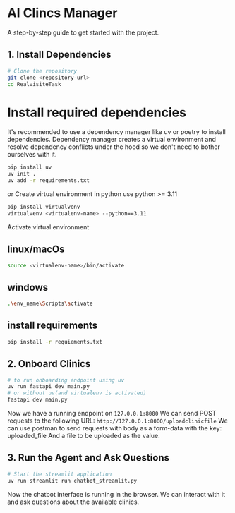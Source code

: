 # AI Clincs Manager

A step-by-step guide to get started with the project.

## 1. Install Dependencies

```bash
# Clone the repository
git clone <repository-url>
cd RealvisiteTask
```
# Install required dependencies
It's recommended to use a dependency manager like uv or poetry to install dependencies.
Dependency manager creates a virtual environment and resolve dependency conflicts under the hood
so we don't need to bother ourselves with it. 
```bash
pip install uv
uv init .
uv add -r requirements.txt
```
or 
Create virtual environment in python use python >= 3.11
```bash
pip install virtualvenv
virtualvenv <virtualenv-name> --python==3.11
```
Activate virtual environment
## linux/macOs
```bash
source <virtualenv-name>/bin/activate
```
## windows
```bash
.\env_name\Scripts\activate
```
## install requirements
```bash
pip install -r requiements.txt
```

## 2. Onboard Clinics
```bash
# to run onboarding endpoint using uv 
uv run fastapi dev main.py
# or without uv(and virtualenv is activated)
fastapi dev main.py
```
Now we have a running endpoint on `127.0.0.1:8000` 
We can send POST requests to the following URL: `http://127.0.0.1:8000/uploadclinicfile`
We can use postman to send requests with body as a form-data with the key: uploaded_file 
And a file to be uploaded as the value. 

## 3. Run the Agent and Ask Questions

```bash
# Start the streamlit application
uv run streamlit run chatbot_streamlit.py
```
Now the chatbot interface is running in the browser.
We can interact with it and ask questions about the available clinics.
